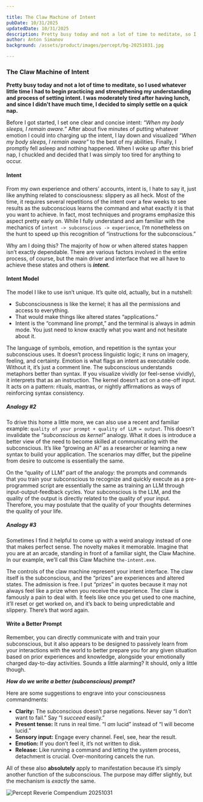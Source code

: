 ```yaml
---

title: The Claw Machine of Intent
pubDate: 10/31/2025
updatedDate: 10/31/2025
description: Pretty busy today and not a lot of time to meditate, so I used whatever little time I had to begin practicing and strengthening my understanding and process of setting intent. I was moderately tired after having lunch, and since I didn't have much time, I decided to simply settle on a quick nap.
author: Anton Simanov
background: /assets/product/images/percept/bg-20251031.jpg

---
```


### The Claw Machine of Intent

**Pretty busy today and not a lot of time to meditate, so I used whatever little time I had to begin practicing and strengthening my understanding and process of setting intent. I was moderately tired after having lunch, and since I didn't have much time, I decided to simply settle on a quick nap.**

Before I got started, I set one clear and concise intent: *“When my body sleeps, I remain aware.”* After about five minutes of putting whatever emotion I could into charging up the intent, I lay down and visualized *“When my body sleeps, I remain aware”* to the best of my abilities. Finally, I promptly fell asleep and nothing happened. When I woke up after this brief nap, I chuckled and decided that I was simply too tired for anything to occur.

#### Intent

From my own experience and others’ accounts, intent is, I hate to say it, just like anything related to consciousness: slippery as all heck. Most of the time, it requires several repetitions of the intent over a few weeks to see results as the subconscious learns the command and what exactly it is that you want to achieve. In fact, most techniques and programs emphasize this aspect pretty early on. While I fully understand and am familiar with the mechanics of `intent -> subconscious -> experience`, I’m nonetheless on the hunt to speed up this recognition of “instructions for the subconscious.”

Why am I doing this? The majority of how or when altered states happen isn’t exactly dependable. There are various factors involved in the entire process, of course, but the main driver and interface that we all have to achieve these states and others is ***intent.***

#### Intent Model

The model I like to use isn’t unique. It’s quite old, actually, but in a nutshell:

* Subconsciousness is like the kernel; it has all the permissions and access to everything.
* That would make things like altered states “applications.”
* Intent is the “command line prompt,” and the terminal is always in admin mode. You just need to know exactly what you want and not hesitate about it.

The language of symbols, emotion, and repetition is the syntax your subconscious uses. It doesn’t process linguistic logic; it runs on imagery, feeling, and certainty. Emotion is what flags an intent as executable code. Without it, it’s just a comment line. The subconscious understands metaphors better than syntax. If you visualize vividly (or feel-sense vividly), it interprets that as an instruction. The kernel doesn’t act on a one-off input. It acts on a pattern: rituals, mantras, or nightly affirmations as ways of reinforcing syntax consistency.

##### Analogy #2

To drive this home a little more, we can also use a recent and familiar example: `quality of your prompt + quality of LLM = output`. This doesn’t invalidate the *“subconscious as kernel”* analogy. What it does is introduce a better view of the need to become skilled at communicating with the subconscious. It’s like “growing an AI” as a researcher or learning a new syntax to build your application. The scenarios may differ, but the pipeline from desire to outcome is essentially the same.

On the “quality of LLM” part of the analogy: the prompts and commands that you train your subconscious to recognize and quickly execute as a pre-programmed script are essentially the same as training an LLM through input-output-feedback cycles. Your subconscious is the LLM, and the quality of the output is directly related to the quality of your input. Therefore, you may postulate that the quality of your thoughts determines the quality of your life.

##### Analogy #3

Sometimes I find it helpful to come up with a weird analogy instead of one that makes perfect sense. The novelty makes it memorable. Imagine that you are at an arcade, standing in front of a familiar sight, the Claw Machine. In our example, we’ll call this Claw Machine `the-intent.exe`.

The controls of the claw machine represent your intent interface. The claw itself is the subconscious, and the “prizes” are experiences and altered states. The admission is free. I put “prizes” in quotes because it may not always feel like a prize when you receive the experience. The claw is famously a pain to deal with. It feels like once you get used to one machine, it’ll reset or get worked on, and it’s back to being unpredictable and slippery. There’s that word again.

#### Write a Better Prompt

Remember, you can directly communicate with and train your subconscious, but it also appears to be designed to passively learn from your interactions with the world to better prepare you for any given situation based on prior experiences and knowledge, alongside your emotionally charged day-to-day activities. Sounds a little alarming? It should, only a little though.

***How do we write a better (subconscious) prompt?***

Here are some suggestions to engrave into your consciousness commandments:

* **Clarity:** The subconscious doesn’t parse negations. Never say “I don’t want to fail.” Say “I *succeed* easily.”
* **Present tense:** It runs in real time. “I *am* lucid” instead of “I will become lucid.”
* **Sensory input:** Engage every channel. Feel, see, hear the result.
* **Emotion:** If you don’t feel it, it’s not written to disk.
* **Release:** Like running a command and letting the system process, detachment is crucial. Over-monitoring cancels the run.

All of these also **absolutely** apply to manifestation because it’s simply another function of the subconscious. The purpose may differ slightly, but the mechanism is *exactly* the same.

<img  
src="/Media/art/reveriecompendium/20251031.jpg"  
alt="Percept Reverie Compendium 20251031"  
/>